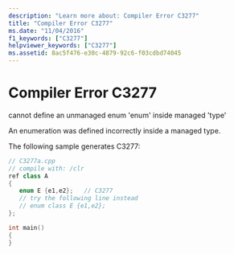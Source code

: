 ```yaml
---
description: "Learn more about: Compiler Error C3277"
title: "Compiler Error C3277"
ms.date: "11/04/2016"
f1_keywords: ["C3277"]
helpviewer_keywords: ["C3277"]
ms.assetid: 8ac5f476-e30c-4879-92c6-f03cdbd74045
---
```

# Compiler Error C3277

cannot define an unmanaged enum 'enum' inside managed 'type'

An enumeration was defined incorrectly inside a managed type.

The following sample generates C3277:

```cpp
// C3277a.cpp
// compile with: /clr
ref class A
{
   enum E {e1,e2};   // C3277
   // try the following line instead
   // enum class E {e1,e2};
};

int main()
{
}
```
